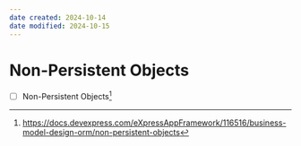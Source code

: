 ```yaml
---
date created: 2024-10-14
date modified: 2024-10-15
---
```

# Non-Persistent Objects

- [ ] Non-Persistent Objects[^1]

[^1]: https://docs.devexpress.com/eXpressAppFramework/116516/business-model-design-orm/non-persistent-objects
